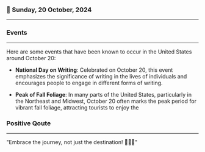 ### 📅 Sunday, 20 October, 2024
------
### Events
------
Here are some events that have been known to occur in the United States around October 20:

- **National Day on Writing**: Celebrated on October 20, this event emphasizes the significance of writing in the lives of individuals and encourages people to engage in different forms of writing.

- **Peak of Fall Foliage**: In many parts of the United States, particularly in the Northeast and Midwest, October 20 often marks the peak period for vibrant fall foliage, attracting tourists to enjoy the
### Positive Qoute
------
"Embrace the journey, not just the destination! 🌟🚀😊"
